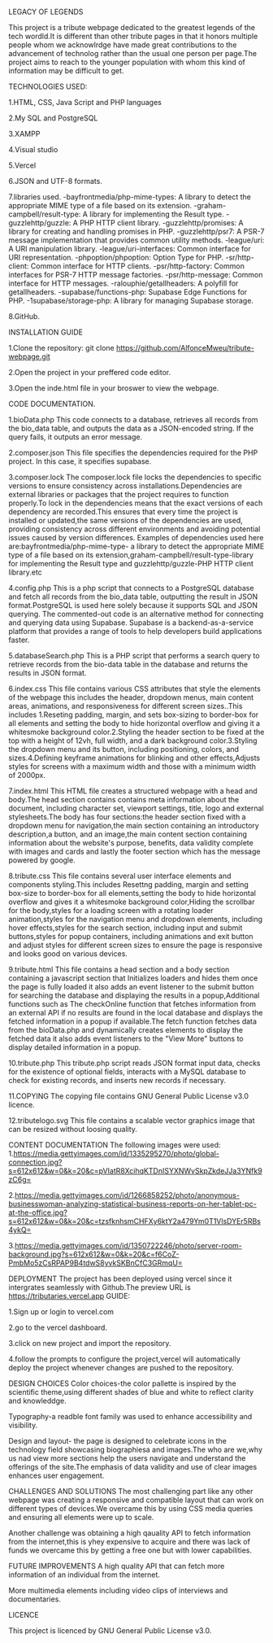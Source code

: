 LEGACY OF LEGENDS

This project is a tribute webpage dedicated to the greatest legends of the tech wordld.It is different than other tribute pages in that it honors multiple people whom we acknowlrdge have made great contributions to the advancement of technolog rather than the usual one person per page.The project aims to reach to the younger population with whom this kind of information may be difficult to get.

TECHNOLOGIES USED:

1.HTML, CSS, Java Script and PHP languages

2.My SQL and PostgreSQL

3.XAMPP

4.Visual studio

5.Vercel

6.JSON and UTF-8 formats.

7.libraries used. -bayfrontmedia/php-mime-types: A library to detect the appropriate MIME type of a file based on its extension. -graham-campbell/result-type: A library for implementing the Result type. -guzzlehttp/guzzle: A PHP HTTP client library. -guzzlehttp/promises: A library for creating and handling promises in PHP. -guzzlehttp/psr7: A PSR-7 message implementation that provides common utility methods. -league/uri: A URI manipulation library. -league/uri-interfaces: Common interface for URI representation. -phpoption/phpoption: Option Type for PHP. -sr/http-client: Common interface for HTTP clients. -psr/http-factory: Common interfaces for PSR-7 HTTP message factories. -psr/http-message: Common interface for HTTP messages. -ralouphie/getallheaders: A polyfill for getallheaders. -supabase/functions-php: Supabase Edge Functions for PHP. -1supabase/storage-php: A library for managing Supabase storage.

8.GitHub.

INSTALLATION GUIDE

1.Clone the repository: git clone https://github.com/AlfonceMweu/tribute-webpage.git

2.Open the project in your preffered code editor.

3.Open the inde.html file in your broswer to view the webpage.

CODE DOCUMENTATION.

1.bioData.php This code connects to a database, retrieves all records from the bio_data table, and outputs the data as a JSON-encoded string. If the query fails, it outputs an error message.

2.composer.json This file specifies the dependencies required for the PHP project. In this case, it specifies supabase.

3.composer.lock The composer.lock file locks the dependencies to specific versions to ensure consistency across installations.Dependencies are external libraries or packages that the project requires to function properly.To lock in the dependencies means that the exact versions of each dependency are recorded.This ensures that every time the project is installed or updated,the same versions of the dependencies are used, providing consistency across different environments and avoiding potential issues caused by version differences. Examples of dependencies used here are:bayfrontmedia/php-mime-type- a library to detect the appropriate MIME type of a file based on its extension,graham-campbell/result-type-library for implementing the Result type and guzzlehttp/guzzle-PHP HTTP client library.etc

4.config.php This is a php script that connects to a PostgreSQL database and fetch all records from the bio_data table, outputting the result in JSON format.PostgreSQL is used here solely because it supports SQL and JSON querying. The commented-out code is an alternative method for connecting and querying data using Supabase. Supabase is a backend-as-a-service platform that provides a range of tools to help developers build applications faster.

5.databaseSearch.php This is a PHP script that performs a search query to retrieve records from the bio-data table in the database and returns the results in JSON format.

6.index.css This file contains various CSS attributes that style the elements of the webpage this includes the header, dropdown menus, main content areas, animations, and responsiveness for different screen sizes..This includes 1.Reseting padding, margin, and sets box-sizing to border-box for all elements and setting the body to hide horizontal overflow and giving it a whitesmoke background color.2.Styling the header section to be fixed at the top with a height of 12vh, full width, and a dark background color.3.Styling the dropdown menu and its button, including positioning, colors, and sizes.4.Defining keyframe animations for blinking and other effects,Adjusts styles for screens with a maximum width and those with a minimum width of 2000px.

7.index.html This HTML file creates a structured webpage with a head and body.The head section contains contains meta information about the document, including character set, viewport settings, title, logo and external stylesheets.The body has four sections:the header section fixed with a dropdown menu for navigation,the main section containing an introductory description,a button, and an image,the main content section containing information about the website's purpose, benefits, data validity complete with images and cards and lastly the footer section which has the message powered by google.

8.tribute.css This file contains several user interface elements and components styling.This includes Resettng padding, margin and setting box-size to border-box for all elements,setting the body to hide horizontal overflow and gives it a whitesmoke background color,Hiding the scrollbar for the body,styles for a loading screen with a rotating loader animation,styles for the navigation menu and dropdown elements, including hover effects,styles for the search section, including input and submit buttons,styles for popup containers, including animations and exit button and adjust styles for different screen sizes to ensure the page is responsive and looks good on various devices.

9.tribute.html This file contains a head section and a body section containing a javascript section that Initializes loaders and hides them once the page is fully loaded it also adds an event listener to the submit button for searching the database and displaying the results in a popup,Additional functions such as The checkOnline function that fetches information from an external API if no results are found in the local database and displays the fetched information in a popup if available.The fetch function fetches data from the bioData.php and dynamically creates elements to display the fetched data it also adds event listeners to the "View More" buttons to display detailed information in a popup.

10.tribute.php This tribute.php script reads JSON format input data, checks for the existence of optional fields, interacts with a MySQL database to check for existing records, and inserts new records if necessary.

11.COPYING The copying file contains GNU General Public License v3.0 licence.

12.tributelogo.svg This file contains a scalable vector graphics image that can be resized without loosing quality.

CONTENT DOCUMENTATION The following images were used: 1.https://media.gettyimages.com/id/1335295270/photo/global-connection.jpg?s=612x612&w=0&k=20&c=pVIatR8XcihqKTDnISYXNWvSkpZkdeJJa3YNfk9zC6g=

2.https://media.gettyimages.com/id/1266858252/photo/anonymous-businesswoman-analyzing-statistical-business-reports-on-her-tablet-pc-at-the-office.jpg?s=612x612&w=0&k=20&c=tzsfknhsmCHFXy6ktY2a479Ym0T1VlsDYEr5RBs4ykQ=

3.https://media.gettyimages.com/id/1350722246/photo/server-room-background.jpg?s=612x612&w=0&k=20&c=f6CoZ-PmbMo5zCsRPAP9B4tdwS8yvkSKBnCfC3GRmqU=

DEPLOYMENT The project has been deployed using vercel since it intergrates seamlessly with Github.The preview URL is https://tributaries.vercel.app GUIDE:

1.Sign up or login to vercel.com

2.go to the vercel dashboard.

3.click on new project and import the repository.

4.follow the prompts to configure the project,vercel will automatically deploy the project whenever changes are pushed to the repository.

DESIGN CHOICES Color choices-the color pallette is inspired by the scientific theme,using different shades of blue and white to reflect clarity and knowleddge.

Typography-a readble font family was used to enhance accessibility and visibility.

Design and layout- the page is designed to celebrate icons in the technology field showcasing biographiesa and images.The who are we,why us nad view more sections help the users navigate and understand the offerings of the site.The emphasis of data validity and use of clear images enhances user engagement.

CHALLENGES AND SOLUTIONS The most challenging part like any other webpage was creating a responsive and compatible layout that can work on different types of devices.We overcame this by using CSS media queries and ensuring all elements were up to scale.

Another challenge was obtaining a high qauality API to fetch information from the internet,this is yhey expensive to acquire and there was lack of funds we overcame this by getting a free one but with lower capabilities.

FUTURE IMPROVEMENTS A high quality API that can fetch more information of an individual from the internet.

More multimedia elements including video clips of interviews and documentaries.

LICENCE

This project is licenced by GNU General Public License v3.0.

